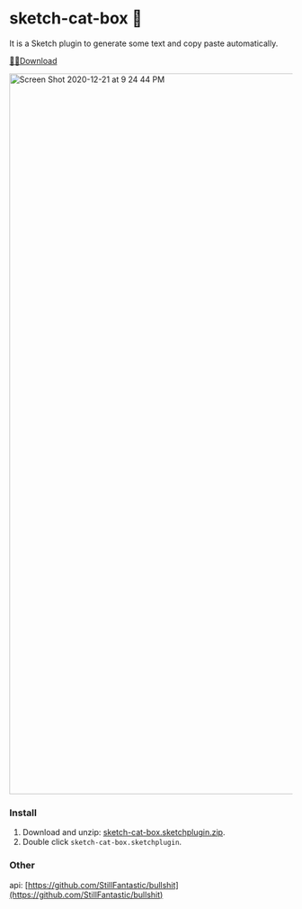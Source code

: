 # sketch-cat-box 🚀

It is a Sketch plugin to generate some text and copy paste automatically.

[🤘🏻Download](https://github.com/irene1113/sketch-cat-box/files/5724467/sketch-cat-box.sketchplugin.zip)

<img width="1280" alt="Screen Shot 2020-12-21 at 9 24 44 PM" src="https://user-images.githubusercontent.com/13029568/102781635-f8b90400-43d2-11eb-91f4-ad315dc48703.png">

### Install

1. Download and unzip: [sketch-cat-box.sketchplugin.zip](https://github.com/irene1113/sketch-cat-box/files/5724467/sketch-cat-box.sketchplugin.zip).
2. Double click `sketch-cat-box.sketchplugin`.

### Other

api: [https://github.com/StillFantastic/bullshit](https://github.com/StillFantastic/bullshit)
